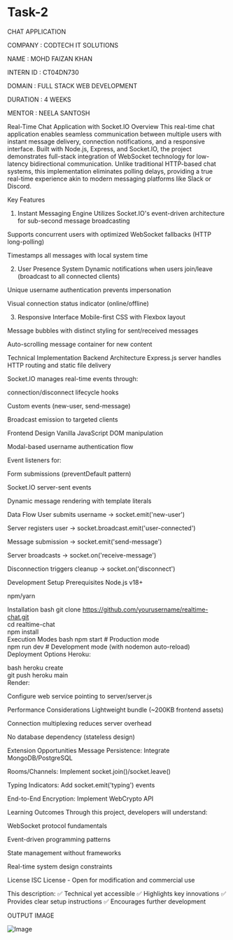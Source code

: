 # Task-2
CHAT APPLICATION

COMPANY : CODTECH IT SOLUTIONS

NAME : MOHD FAIZAN KHAN

INTERN ID : CT04DN730

DOMAIN : FULL STACK WEB DEVELOPMENT

DURATION : 4 WEEKS

MENTOR : NEELA SANTOSH

Real-Time Chat Application with Socket.IO
Overview
This real-time chat application enables seamless communication between multiple users with instant message delivery, connection notifications, and a responsive interface. Built with Node.js, Express, and Socket.IO, the project demonstrates full-stack integration of WebSocket technology for low-latency bidirectional communication. Unlike traditional HTTP-based chat systems, this implementation eliminates polling delays, providing a true real-time experience akin to modern messaging platforms like Slack or Discord.

Key Features
1. Instant Messaging Engine
Utilizes Socket.IO's event-driven architecture for sub-second message broadcasting

Supports concurrent users with optimized WebSocket fallbacks (HTTP long-polling)

Timestamps all messages with local system time

2. User Presence System
Dynamic notifications when users join/leave (broadcast to all connected clients)

Unique username authentication prevents impersonation

Visual connection status indicator (online/offline)

3. Responsive Interface
Mobile-first CSS with Flexbox layout

Message bubbles with distinct styling for sent/received messages

Auto-scrolling message container for new content

Technical Implementation
Backend Architecture
Express.js server handles HTTP routing and static file delivery

Socket.IO manages real-time events through:

connection/disconnect lifecycle hooks

Custom events (new-user, send-message)

Broadcast emission to targeted clients

Frontend Design
Vanilla JavaScript DOM manipulation

Modal-based username authentication flow

Event listeners for:

Form submissions (preventDefault pattern)

Socket.IO server-sent events

Dynamic message rendering with template literals

Data Flow
User submits username → socket.emit('new-user')

Server registers user → socket.broadcast.emit('user-connected')

Message submission → socket.emit('send-message')

Server broadcasts → socket.on('receive-message')

Disconnection triggers cleanup → socket.on('disconnect')

Development Setup
Prerequisites
Node.js v18+

npm/yarn

Installation
bash
git clone https://github.com/yourusername/realtime-chat.git  
cd realtime-chat  
npm install  
Execution Modes
bash
npm start    # Production mode  
npm run dev  # Development mode (with nodemon auto-reload)  
Deployment Options
Heroku:

bash
heroku create  
git push heroku main  
Render:

Configure web service pointing to server/server.js

Performance Considerations
Lightweight bundle (~200KB frontend assets)

Connection multiplexing reduces server overhead

No database dependency (stateless design)

Extension Opportunities
Message Persistence: Integrate MongoDB/PostgreSQL

Rooms/Channels: Implement socket.join()/socket.leave()

Typing Indicators: Add socket.emit('typing') events

End-to-End Encryption: Implement WebCrypto API

Learning Outcomes
Through this project, developers will understand:

WebSocket protocol fundamentals

Event-driven programming patterns

State management without frameworks

Real-time system design constraints

License
ISC License - Open for modification and commercial use

This description:
✅ Technical yet accessible
✅ Highlights key innovations
✅ Provides clear setup instructions
✅ Encourages further development

OUTPUT IMAGE

![Image](https://github.com/user-attachments/assets/6941bae6-8e81-493e-9c76-8d509e8cbc6b)
